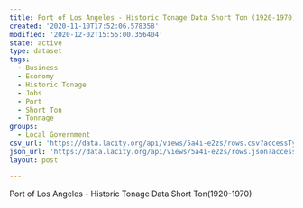 ```yaml
---
title: Port of Los Angeles - Historic Tonage Data Short Ton (1920-1970)
created: '2020-11-10T17:52:06.578358'
modified: '2020-12-02T15:55:00.356404'
state: active
type: dataset
tags:
  - Business
  - Economy
  - Historic Tonage
  - Jobs
  - Port
  - Short Ton
  - Tonnage
groups:
  - Local Government
csv_url: 'https://data.lacity.org/api/views/5a4i-e2zs/rows.csv?accessType=DOWNLOAD'
json_url: 'https://data.lacity.org/api/views/5a4i-e2zs/rows.json?accessType=DOWNLOAD'
layout: post

---
```

Port of Los Angeles - Historic Tonage Data Short Ton(1920-1970)
